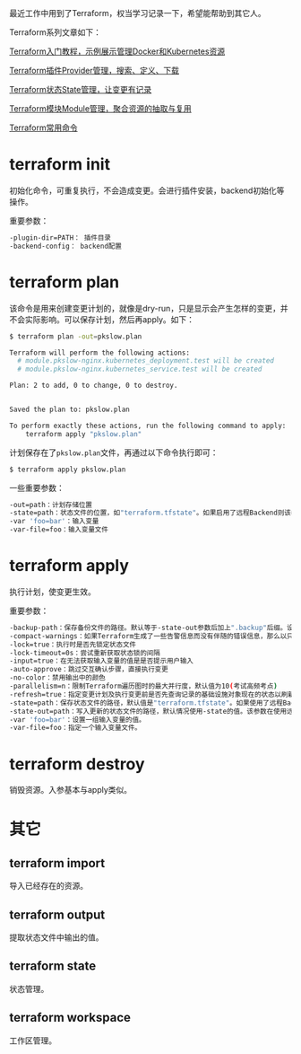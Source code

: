 最近工作中用到了Terraform，权当学习记录一下，希望能帮助到其它人。

Terraform系列文章如下：

[Terraform入门教程，示例展示管理Docker和Kubernetes资源](https://www.pkslow.com/archives/terraform)

[Terraform插件Provider管理，搜索、定义、下载](https://www.pkslow.com/archives/terraform-provider)

[Terraform状态State管理，让变更有记录](https://www.pkslow.com/archives/terraform-state)

[Terraform模块Module管理，聚合资源的抽取与复用](https://www.pkslow.com/archives/terraform-module)

[Terraform常用命令](https://www.pkslow.com/archives/terraform-commands)



# terraform init

初始化命令，可重复执行，不会造成变更。会进行插件安装，backend初始化等操作。

重要参数：

```bash
-plugin-dir=PATH： 插件目录
-backend-config： backend配置
```



# terraform plan

该命令是用来创建变更计划的，就像是dry-run，只是显示会产生怎样的变更，并不会实际影响。可以保存计划，然后再apply。如下：

```bash
$ terraform plan -out=pkslow.plan

Terraform will perform the following actions:
  # module.pkslow-nginx.kubernetes_deployment.test will be created
  # module.pkslow-nginx.kubernetes_service.test will be created

Plan: 2 to add, 0 to change, 0 to destroy.


Saved the plan to: pkslow.plan

To perform exactly these actions, run the following command to apply:
    terraform apply "pkslow.plan"
```

计划保存在了`pkslow.plan`文件，再通过以下命令执行即可：

```bash
$ terraform apply pkslow.plan
```



一些重要参数：

```bash
-out=path：计划存储位置
-state=path：状态文件的位置，如"terraform.tfstate"。如果启用了远程Backend则该参数设置无效
-var 'foo=bar'：输入变量
-var-file=foo：输入变量文件
```





# terraform apply

执行计划，使变更生效。

重要参数：

```bash
-backup-path：保存备份文件的路径。默认等于-state-out参数后加上".backup"后缀。设置为"-"可关闭
-compact-warnings：如果Terraform生成了一些告警信息而没有伴随的错误信息，那么以只显示消息总结的精简形式展示告警
-lock=true：执行时是否先锁定状态文件
-lock-timeout=0s：尝试重新获取状态锁的间隔
-input=true：在无法获取输入变量的值是是否提示用户输入
-auto-approve：跳过交互确认步骤，直接执行变更
-no-color：禁用输出中的颜色
-parallelism=n：限制Terraform遍历图时的最大并行度，默认值为10(考试高频考点)
-refresh=true：指定变更计划及执行变更前是否先查询记录的基础设施对象现在的状态以刷新状态文件。
-state=path：保存状态文件的路径，默认值是"terraform.tfstate"。如果使用了远程Backend该参数设置无效。
-state-out=path：写入更新的状态文件的路径，默认情况使用-state的值。该参数在使用远程Backend时设置无效
-var 'foo=bar'：设置一组输入变量的值。
-var-file=foo：指定一个输入变量文件。
```



# terraform destroy

销毁资源。入参基本与apply类似。





# 其它



## terraform import

导入已经存在的资源。



## terraform output

提取状态文件中输出的值。



## terraform state

状态管理。



## terraform workspace

工作区管理。









